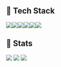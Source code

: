 ##  🔧 Tech Stack 
<div style="display:flex;">
<img src="https://img.shields.io/badge/python-045FB4?style=for-the-badge&logo=python&logoColor=white"/> <img src="https://img.shields.io/badge/C++-FE2E2E?style=for-the-badge&logo=C%2B%2B&logoColor=white"/> <img src="https://img.shields.io/badge/javascript-FFFF00?style=for-the-badge&logo=javascript&logoColor=white"/> <img src="https://img.shields.io/badge/react-61DAFB?style=for-the-badge&logo=react&logoColor=white"/> <img src="https://img.shields.io/badge/next.js-000000?style=for-the-badge&logo=nextdotjs&logoColor=white"/> <img src="https://img.shields.io/badge/typescript-3178C6?style=for-the-badge&logo=typescript&logoColor=white"/> 
</div>

##  🌱 Stats 
![](https://github-profile-summary-cards.vercel.app/api/cards/profile-details?username=KIMSANGKYO&theme=dracula&count_private=true) 
![](https://kyo-readme-stats.vercel.app/api?username=KIMSANGKYO&show_icons=true&theme=dracula&card_width=600px&count_private=true)
![](https://kyo-readme-stats.vercel.app/api/top-langs/?username=KIMSANGKYO&layout=compact&theme=dracula&card_width=600px&count_private=true)









